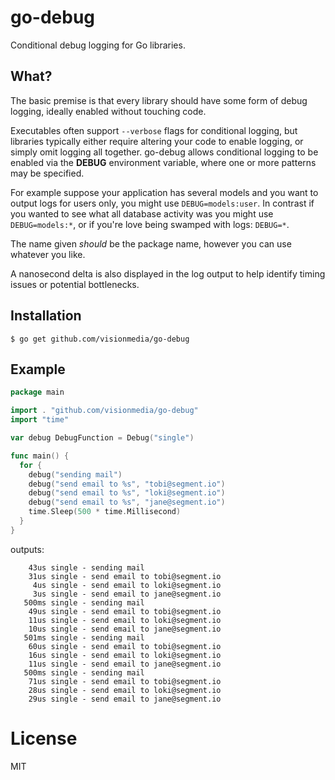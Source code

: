 
# go-debug

 Conditional debug logging for Go libraries.

## What?

 The basic premise is that every library should have some form of debug logging,
 ideally enabled without touching code.

 Executables often support `--verbose` flags for conditional logging, but
 libraries typically either require altering your code to enable logging,
 or simply omit logging all together. go-debug allows conditional logging
 to be enabled via the __DEBUG__ environment variable, where one or more
 patterns may be specified.

 For example suppose your application has several models and you want
 to output logs for users only, you might use `DEBUG=models:user`. In contrast
 if you wanted to see what all database activity was you might use `DEBUG=models:*`,
 or if you're love being swamped with logs: `DEBUG=*`.

 The name given _should_ be the package name, however you can use whatever you like.

 A nanosecond delta is also displayed in the log output to help identify timing issues
 or potential bottlenecks.

## Installation

```
$ go get github.com/visionmedia/go-debug
```

## Example

```go
package main

import . "github.com/visionmedia/go-debug"
import "time"

var debug DebugFunction = Debug("single")

func main() {
  for {
    debug("sending mail")
    debug("send email to %s", "tobi@segment.io")
    debug("send email to %s", "loki@segment.io")
    debug("send email to %s", "jane@segment.io")
    time.Sleep(500 * time.Millisecond)
  }
}
```

outputs:

```
    43us single - sending mail
    31us single - send email to tobi@segment.io
     4us single - send email to loki@segment.io
     3us single - send email to jane@segment.io
   500ms single - sending mail
    49us single - send email to tobi@segment.io
    11us single - send email to loki@segment.io
    10us single - send email to jane@segment.io
   501ms single - sending mail
    60us single - send email to tobi@segment.io
    16us single - send email to loki@segment.io
    11us single - send email to jane@segment.io
   500ms single - sending mail
    71us single - send email to tobi@segment.io
    28us single - send email to loki@segment.io
    29us single - send email to jane@segment.io
```

# License

MIT